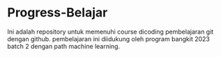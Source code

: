 # Progress-Belajar
Ini adalah repository untuk memenuhi course dicoding pembelajaran git dengan github. pembelajaran ini diidukung oleh program bangkit 2023 batch 2 dengan path machine learning.
